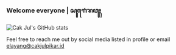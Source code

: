 ### Welcome everyone | ꦱꦸꦒꦺꦁꦫꦮꦸꦃ

![Cak Jul's GitHub stats](https://github-readme-stats-cakjulpikars-projects.vercel.app/api?username=cakjulpikar)

Feel free to reach me out by social media listed in profile or email
elayang@cakjulpikar.id
